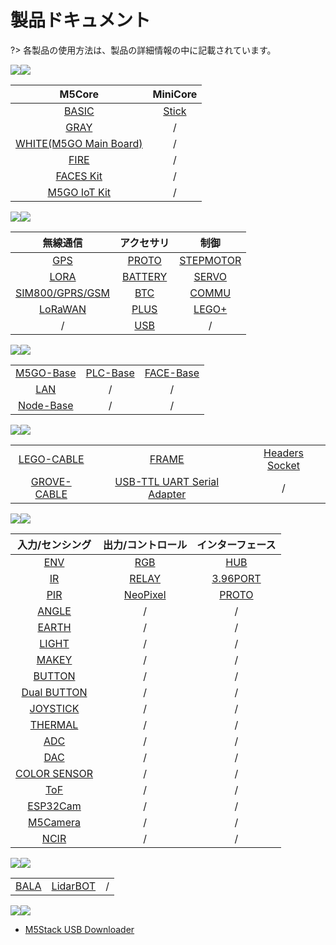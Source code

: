 # 製品ドキュメント

?> 各製品の使用方法は、製品の詳細情報の中に記載されています。

<!-- ## コア -->

<img src='assets/img/product_pics/1.jpg'><img src='assets/img/product_pics/cores.png'>

| M5Core | MiniCore |
|:------:|:--------:|
| [BASIC](ja/product_documents/m5stack-core/m5core_basic) | [Stick](ja/product_documents/m5stack-core/minicore_stick) |
| [GRAY](ja/product_documents/m5stack-core/m5core_gray)   | / |
| [WHITE(M5GO Main Board)](ja/product_documents/m5stack-core/m5core_white) | / |
| [FIRE](ja/product_documents/m5stack-core/m5core_fire)   | / |
| [FACES Kit](ja/product_documents/m5stack-core/face_kit) | / |
| [M5GO IoT Kit](ja/product_documents/m5stack-core/m5go_iot_starter_kit)| / |

<!-- ## モジュール -->

<img src='assets/img/product_pics/2.jpg'><img src='assets/img/product_pics/module.png'>

| 無線通信 | アクセサリ | 制御 |
|:---------------:|:-----------------:|:-----------:|
| [GPS](ja/product_documents/modules/module_gps) | [PROTO](ja/product_documents/modules/module_proto) | [STEPMOTOR](ja/product_documents/modules/module_stepmotor) |
| [LORA](ja/product_documents/modules/module_lora) | [BATTERY](ja/product_documents/modules/module_battery) | [SERVO](ja/product_documents/modules/module_servo) |
| [SIM800/GPRS/GSM](ja/product_documents/modules/module_sim800) | [BTC](ja/product_documents/modules/module_btc) | [COMMU](ja/product_documents/modules/module_commu) |
| [LoRaWAN](ja/product_documents/modules/module_lorawan) | [PLUS](ja/product_documents/modules/module_plus) | [LEGO+](ja/product_documents/modules/module_lego_plus) |
| / | [USB](ja/product_documents/modules/module_usb) | / |

<!-- ## ベース -->

<img src='assets/img/product_pics/5.jpg'><img src='assets/img/product_pics/bases.png'>

|     |     |     |
|:---:|:---:|:---:|
| [M5GO-Base](ja/product_documents/bases/m5go_base) | [PLC-Base](ja/product_documents/bases/plc_base) | [FACE-Base](ja/product_documents/bases/face_base) |
| [LAN](ja/product_documents/bases/lan_base)| / | / |
| [Node-Base](ja/product_documents/bases/node_base)| / | / |

<!-- ## アクセサリ -->

<img src='assets/img/product_pics/5.jpg'><img src='assets/img/product_pics/accessory.png'>

|     |     |     |
|:---:|:---:|:---:|
| [LEGO-CABLE](ja/product_documents/accessories/cables/lego_cable) | [FRAME](ja/product_documents/accessories/frame) | [Headers Socket](ja/product_documents/accessories/headers_socket) |
| [GROVE-CABLE](ja/product_documents/accessories/cables/grove_cable) | [USB-TTL UART Serial Adapter](ja/product_documents/accessories/usb_uart_adapter) | / |

<!-- ## ユニット -->

<img src='assets/img/product_pics/3.jpg'><img src='assets/img/product_pics/unit.png'>

| 入力/センシング | 出力/コントロール | インターフェース |
|:-------------:|:--------------:|:-------------:|
| [ENV](ja/product_documents/units/unit_env) | [RGB](ja/product_documents/units/unit_rgb) | [HUB](ja/product_documents/units/unit_hub) |
| [IR](ja/product_documents/units/unit_ir) | [RELAY](ja/product_documents/units/unit_relay) | [3.96PORT](ja/product_documents/units/unit_396port) |
| [PIR](ja/product_documents/units/unit_pir)                   | [NeoPixel](ja/product_documents/units/unit_neopixel) | [PROTO](ja/product_documents/units/unit_proto) |
| [ANGLE](ja/product_documents/units/unit_angle)               | / | / |
| [EARTH](ja/product_documents/units/unit_earth)               | / | / |
| [LIGHT](ja/product_documents/units/unit_light)               | / | / |
| [MAKEY](ja/product_documents/units/unit_makey)               | / | / |
| [BUTTON](ja/product_documents/units/unit_button)             | / | / |
| [Dual BUTTON](ja/product_documents/units/unit_dual_button)   | / | / |
| [JOYSTICK](ja/product_documents/units/unit_joystick)         | / | / |
| [THERMAL](ja/product_documents/units/unit_thermal)           | / | / |
| [ADC](ja/product_documents/units/unit_adc)                   | / | / |
| [DAC](ja/product_documents/units/unit_dac)                   | / | / |
| [COLOR SENSOR](ja/product_documents/units/unit_color_sensor) | / | / |
| [ToF](ja/product_documents/units/unit_tof)                   | / | / |
| [ESP32Cam](ja/product_documents/units/unit_esp32cam)         | / | / |
| [M5Camera](ja/product_documents/units/unit_m5camera)         | / | / |
| [NCIR](ja/product_documents/units/unit_ncir)                 | / | / |

<!-- ## アプリケーション -->

<img src='assets/img/product_pics/4.jpg'><img src='assets/img/product_pics/application.png'>

|   |   |   |
|:--|:--|:--|
| [BALA](ja/product_documents/applications/application_bala) | [LidarBOT](ja/product_documents/applications/application_lidarbot) | / |

<!-- ## ツール -->

<img src='assets/img/product_pics/6.jpg'><img src='assets/img/product_pics/tool.png'>

- [M5Stack USB Downloader](ja/product_documents/tools/tool_usb_downloader)

